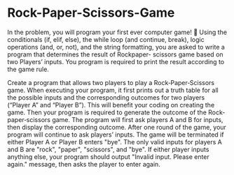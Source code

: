 # Rock-Paper-Scissors-Game
In the problem, you will program your first ever computer game!  Using the conditionals (if,
elif, else), the while loop (and continue, break), logic operations (and, or, not), and
the string formatting, you are asked to write a program that determines the result of Rockpaper-
scissors game based on two Players’ inputs. You program is required to print the result
according to the game rule.

Create a program that allows two players to play a Rock‐Paper‐Scissors game. When executing
your program, it first prints out a truth table for all the possible inputs and the corresponding
outcomes for two players (“Player A” and “Player B”). This will benefit your coding on creating
the game. Then your program is required to generate the outcome of the Rock‐paper‐scissors
game. The program will first ask players A and B for inputs, then display the corresponding
outcome. After one round of the game, your program will continue to ask players’ inputs. The
game will be terminated if either Player A or Player B enters "bye". The only valid inputs for
players A and B are "rock", "paper", "scissors", and "bye". If either player inputs
anything else, your program should output "Invalid input. Please enter again."
message, then asks the player to enter again.
